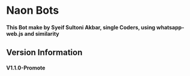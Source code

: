 # Naon Bots
#### This Bot make by Syeif Sultoni Akbar, single Coders, using whatsapp-web.js and similarity 
## Version Information
#### V1.1.0-Promote
